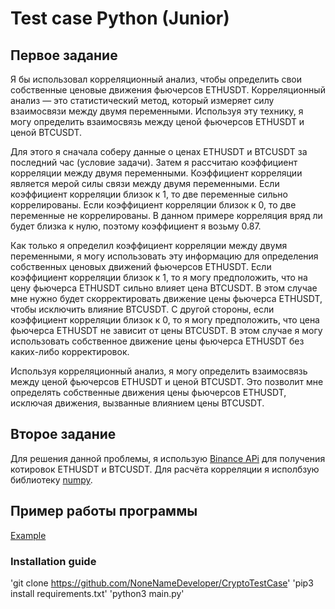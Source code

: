 # Test case Python (Junior)
## Первое задание
Я бы использовал корреляционный анализ, чтобы определить свои собственные ценовые движения фьючерсов ETHUSDT. Корреляционный анализ — это статистический метод, который измеряет силу взаимосвязи между двумя переменными. Используя эту технику, я могу определить взаимосвязь между ценой фьючерсов ETHUSDT и ценой BTCUSDT.

Для этого я сначала соберу данные о ценах ETHUSDT и BTCUSDT за последний час (условие задачи). Затем я рассчитаю коэффициент корреляции между двумя переменными. Коэффициент корреляции является мерой силы связи между двумя переменными. Если коэффициент корреляции близок к 1, то две переменные сильно коррелированы. Если коэффициент корреляции близок к 0, то две переменные не коррелированы. В данном примере корреляция вряд ли будет близка к нулю, поэтому коэффициент я возьму 0.87.

Как только я определил коэффициент корреляции между двумя переменными, я могу использовать эту информацию для определения собственных ценовых движений фьючерсов ETHUSDT. Если коэффициент корреляции близок к 1, то я могу предположить, что на цену фьючерса ETHUSDT сильно влияет цена BTCUSDT. В этом случае мне нужно будет скорректировать движение цены фьючерса ETHUSDT, чтобы исключить влияние BTCUSDT. С другой стороны, если коэффициент корреляции близок к 0, то я могу предположить, что цена фьючерса ETHUSDT не зависит от цены BTCUSDT. В этом случае я могу использовать собственное движение цены фьючерса ETHUSDT без каких-либо корректировок.

Используя корреляционный анализ, я могу определить взаимосвязь между ценой фьючерсов ETHUSDT и ценой BTCUSDT. Это позволит мне определять собственные движения цены фьючерсов ETHUSDT, исключая движения, вызванные влиянием цены BTCUSDT.

## Второе задание
Для решения данной проблемы, я использую [Binance APi](https://binance-docs.github.io/apidocs/#change-log) для получения котировок ETHUSDT и BTCUSDT. Для расчёта корреляции я исполбзую библиотеку [numpy](https://pypi.org/project/numpy). 

## Пример работы программы
[Example](https://ibb.co/2YVZW8n)

### Installation guide
'git clone https://github.com/NoneNameDeveloper/CryptoTestCase'
'pip3 install requirements.txt'
'python3 main.py'


